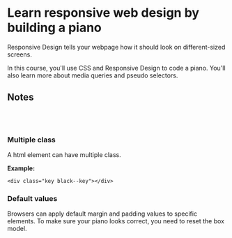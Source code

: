 # Learn responsive web design by building a piano

Responsive Design tells your webpage how it should look on different-sized screens.

In this course, you'll use CSS and Responsive Design to code a piano. You'll also learn more about media queries and pseudo selectors.

## Notes
<br><br>

### Multiple class

A html element can have multiple class.

__Example:__

`<div class="key black--key"></div>`

### Default values
Browsers can apply default margin and padding values to specific elements. To make sure your piano looks correct, you need to reset the box model.
